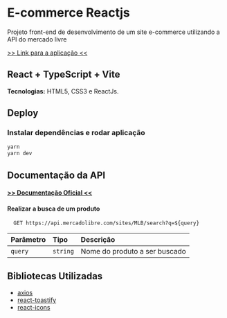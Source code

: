 # E-commerce Reactjs

Projeto front-end de desenvolvimento de um site e-commerce utilizando a API do mercado livre

[>> Link para a aplicação <<](https://e-commerce-reactjs-shopstore.netlify.app/)

## React + TypeScript + Vite

**Tecnologias:** HTML5, CSS3 e ReactJs.

## Deploy

### Instalar dependências e rodar aplicação

```bash
yarn
yarn dev
```

## Documentação da API

#### [>> Documentação Oficial <<](https://developers.mercadolivre.com.br/pt_br/itens-e-buscas)

#### Realizar a busca de um produto

```http
  GET https://api.mercadolibre.com/sites/MLB/search?q=${query}
```

| Parâmetro | Tipo     | Descrição                     |
| :-------- | :------- | :---------------------------- |
| `query`   | `string` | Nome do produto a ser buscado |

## Bibliotecas Utilizadas

- [axios](https://axios-http.com/ptbr/docs/intro)
- [react-toastify](https://fkhadra.github.io/react-toastify/introduction/)
- [react-icons](https://react-icons.github.io/react-icons/)
